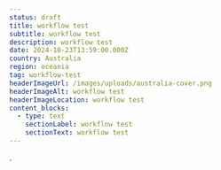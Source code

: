 ```yaml
---
status: draft
title: workflow test
subtitle: workflow test
description: workflow test
date: 2024-10-23T13:59:00.000Z
country: Australia
region: oceania
tag: workflow-test
headerImageUrl: /images/uploads/australia-cover.png
headerImageAlt: workflow test
headerImageLocation: workflow test
content_blocks:
  - type: text
    sectionLabel: workflow test
    sectionText: workflow test
---
```

.
